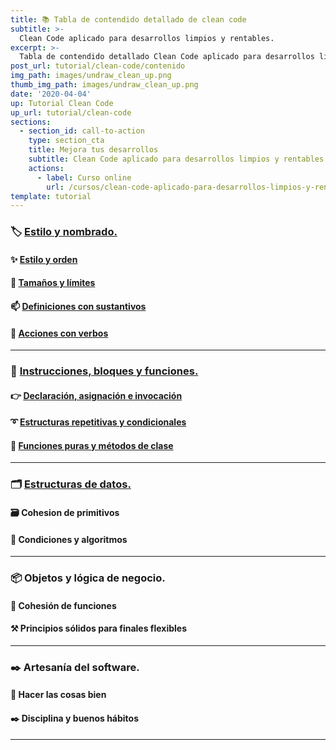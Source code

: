 ```yaml
---
title: 📚 Tabla de contendido detallado de clean code
subtitle: >-
  Clean Code aplicado para desarrollos limpios y rentables.
excerpt: >-
  Tabla de contendido detallado Clean Code aplicado para desarrollos limpios y rentables
post_url: tutorial/clean-code/contenido
img_path: images/undraw_clean_up.png
thumb_img_path: images/undraw_clean_up.png
date: '2020-04-04'
up: Tutorial Clean Code
up_url: tutorial/clean-code
sections:
  - section_id: call-to-action
    type: section_cta
    title: Mejora tus desarrollos
    subtitle: Clean Code aplicado para desarrollos limpios y rentables.
    actions:
      - label: Curso online
        url: /cursos/clean-code-aplicado-para-desarrollos-limpios-y-rentables/
template: tutorial
---
```


### 🏷️ [Estilo y nombrado.](../nombres/estilo_y_nombrado)

#### ✨ [Estilo y orden](../nombres/estilo_y_orden)

#### 📏 [Tamaños y límites](../nombres/tamanos_y_limites)

#### 📫 [Definiciones con sustantivos](../nombres/definiciones_con_sustantivos)

#### 💪 [Acciones con verbos](../nombres/acciones_con_verbos)

---

### 🔀 [Instrucciones, bloques y funciones.](../funciones)

#### 👉 [Declaración, asignación e invocación](../funciones/declaracion_asignacion_e_invocacion)

#### ➰ [Estructuras repetitivas y condicionales](../funciones/estructuras_repetitivas_y_condicionales)

#### 🧩 [Funciones puras y métodos de clase](../funciones/funciones_puras_y_metodos_de_clase)

---

### 🗂️ [Estructuras de datos.](../datos/)

#### 🗃️ Cohesion de primitivos

#### 🔱 Condiciones y algoritmos

---

### 📦 Objetos y lógica de negocio.

#### 🧱 Cohesión de funciones

#### ⚒️ Principios sólidos para finales flexibles

---

### ✒️ Artesanía del software.

#### 📝 Hacer las cosas bien

#### ✒️ Disciplina y buenos hábitos

---
